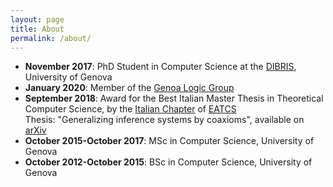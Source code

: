 ```yaml
---
layout: page
title: About
permalink: /about/
---
```


* **November 2017**: PhD Student in Computer Science at the [DIBRIS](https://dibris.unige.it), University of Genova
* **January 2020**: Member of the [Genoa Logic Group](http://logic.dima.unige.it) 
* **September 2018**: Award for the Best Italian Master Thesis in Theoretical Computer Science, by the [Italian Chapter](https://eatcs.org/index.php/italian-chapter) of [EATCS](https://eatcs.org/index.php/about)  
Thesis: "Generalizing inference systems by coaxioms",  available on [arXiv](https://arxiv.org/abs/1712.01014) 
* **October 2015-October 2017**: MSc in Computer Science, University of Genova 
* **October 2012-October 2015**: BSc in Computer Science, University of Genova 

